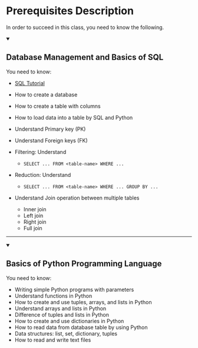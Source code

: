 # Prerequisites Description

In order to succeed in this class, you need to know the following.

<details open>

<summary>

## Database Management and Basics of SQL

</summary>

You need to know:

* [SQL Tutorial](https://mode.com/sql-tutorial/)
* How to create a database 
* How to create a table with columns
* How to load data into a table by SQL and Python
* Understand Primary key (PK)
* Understand Foreign keys (FK)
* Filtering: Understand 
	* `SELECT ... FROM <table-name> WHERE ...`

* Reduction: Understand 
	* `SELECT ... FROM <table-name> WHERE ... GROUP BY ...`

* Understand Join operation between multiple tables
	* Inner join
	* Left join
	* Right join
	* Full join

</details>

-------

<details open>

<summary>

## Basics of Python Programming Language

</summary>

You need to know:

* Writing simple Python programs with parameters
* Understand functions in Python
* How to create and use tuples, arrays, and lists in Python
* Understand arrays and lists in Python
* Difference of tuples and lists in Python
* How to create and use dictionaries in Python
* How to read data from database table by using Python 
* Data structures: list, set, dictionary, tuples
* How to read and write text files 

</details>
